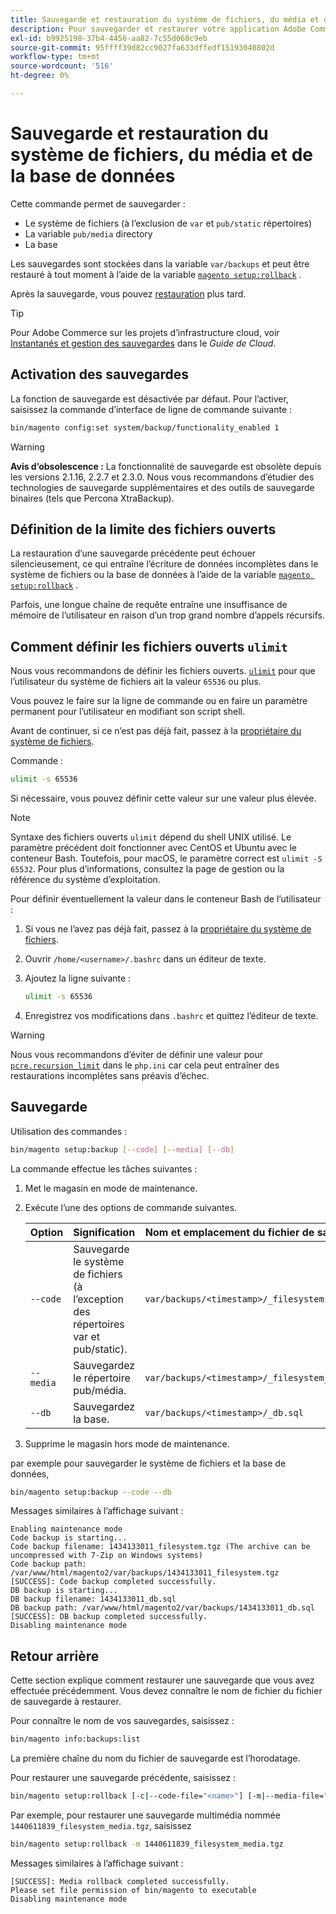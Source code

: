 ```yaml
---
title: Sauvegarde et restauration du système de fichiers, du média et de la base de données
description: Pour sauvegarder et restaurer votre application Adobe Commerce ou Magento Open Source, procédez comme suit.
exl-id: b9925198-37b4-4456-aa82-7c55d060c9eb
source-git-commit: 95ffff39d82cc9027fa633dffedf15193040802d
workflow-type: tm+mt
source-wordcount: '516'
ht-degree: 0%

---
```


# Sauvegarde et restauration du système de fichiers, du média et de la base de données

Cette commande permet de sauvegarder :

* Le système de fichiers (à l’exclusion de `var` et `pub/static` répertoires)
* La variable `pub/media` directory
* La base

Les sauvegardes sont stockées dans la variable `var/backups` et peut être restauré à tout moment à l’aide de la variable [`magento setup:rollback`](uninstall-modules.md#roll-back-the-file-system-database-or-media-files) .

Après la sauvegarde, vous pouvez [restauration](#rollback) plus tard.

>[!TIP]
>
>Pour Adobe Commerce sur les projets d’infrastructure cloud, voir [Instantanés et gestion des sauvegardes](https://devdocs.magento.com/cloud/project/project-webint-snap.html) dans le _Guide de Cloud_.

## Activation des sauvegardes

La fonction de sauvegarde est désactivée par défaut. Pour l’activer, saisissez la commande d’interface de ligne de commande suivante :

```bash
bin/magento config:set system/backup/functionality_enabled 1
```

>[!WARNING]
>
>**Avis d’obsolescence :**
>La fonctionnalité de sauvegarde est obsolète depuis les versions 2.1.16, 2.2.7 et 2.3.0. Nous vous recommandons d’étudier des technologies de sauvegarde supplémentaires et des outils de sauvegarde binaires (tels que Percona XtraBackup).

## Définition de la limite des fichiers ouverts

La restauration d’une sauvegarde précédente peut échouer silencieusement, ce qui entraîne l’écriture de données incomplètes dans le système de fichiers ou la base de données à l’aide de la variable [`magento setup:rollback`](uninstall-modules.md#roll-back-the-file-system-database-or-media-files) .

Parfois, une longue chaîne de requête entraîne une insuffisance de mémoire de l’utilisateur en raison d’un trop grand nombre d’appels récursifs.

## Comment définir les fichiers ouverts `ulimit`

Nous vous recommandons de définir les fichiers ouverts. [`ulimit`](https://ss64.com/bash/ulimit.html) pour que l’utilisateur du système de fichiers ait la valeur `65536` ou plus.

Vous pouvez le faire sur la ligne de commande ou en faire un paramètre permanent pour l’utilisateur en modifiant son script shell.

Avant de continuer, si ce n’est pas déjà fait, passez à la [propriétaire du système de fichiers](../prerequisites/file-system/overview.md).

Commande :

```bash
ulimit -s 65536
```

Si nécessaire, vous pouvez définir cette valeur sur une valeur plus élevée.

>[!NOTE]
>
>Syntaxe des fichiers ouverts `ulimit` dépend du shell UNIX utilisé. Le paramètre précédent doit fonctionner avec CentOS et Ubuntu avec le conteneur Bash. Toutefois, pour macOS, le paramètre correct est `ulimit -S 65532`. Pour plus d’informations, consultez la page de gestion ou la référence du système d’exploitation.

Pour définir éventuellement la valeur dans le conteneur Bash de l’utilisateur :

1. Si vous ne l’avez pas déjà fait, passez à la [propriétaire du système de fichiers](../prerequisites/file-system/overview.md).
1. Ouvrir `/home/<username>/.bashrc` dans un éditeur de texte.
1. Ajoutez la ligne suivante :

   ```bash
   ulimit -s 65536
   ```

1. Enregistrez vos modifications dans `.bashrc` et quittez l’éditeur de texte.

>[!WARNING]
>
>Nous vous recommandons d’éviter de définir une valeur pour [`pcre.recursion_limit`](https://www.php.net/manual/en/pcre.configuration.php) dans le `php.ini` car cela peut entraîner des restaurations incomplètes sans préavis d’échec.

## Sauvegarde

Utilisation des commandes :

```bash
bin/magento setup:backup [--code] [--media] [--db]
```

La commande effectue les tâches suivantes :

1. Met le magasin en mode de maintenance.
1. Exécute l’une des options de commande suivantes.

   | Option | Signification | Nom et emplacement du fichier de sauvegarde |
   |--- |--- |--- |
   | `--code` | Sauvegarde le système de fichiers (à l’exception des répertoires var et pub/static). | `var/backups/<timestamp>/_filesystem.tgz` |
   | `--media` | Sauvegardez le répertoire pub/média. | `var/backups/<timestamp>/_filesystem_media.tgz` |
   | `--db` | Sauvegardez la base. | `var/backups/<timestamp>/_db.sql` |

1. Supprime le magasin hors mode de maintenance.

par exemple pour sauvegarder le système de fichiers et la base de données,

```bash
bin/magento setup:backup --code --db
```

Messages similaires à l’affichage suivant :

```terminal
Enabling maintenance mode
Code backup is starting...
Code backup filename: 1434133011_filesystem.tgz (The archive can be uncompressed with 7-Zip on Windows systems)
Code backup path: /var/www/html/magento2/var/backups/1434133011_filesystem.tgz
[SUCCESS]: Code backup completed successfully.
DB backup is starting...
DB backup filename: 1434133011_db.sql
DB backup path: /var/www/html/magento2/var/backups/1434133011_db.sql
[SUCCESS]: DB backup completed successfully.
Disabling maintenance mode
```

## Retour arrière

Cette section explique comment restaurer une sauvegarde que vous avez effectuée précédemment. Vous devez connaître le nom de fichier du fichier de sauvegarde à restaurer.

Pour connaître le nom de vos sauvegardes, saisissez :

```bash
bin/magento info:backups:list
```

La première chaîne du nom du fichier de sauvegarde est l’horodatage.

Pour restaurer une sauvegarde précédente, saisissez :

```bash
bin/magento setup:rollback [-c|--code-file="<name>"] [-m|--media-file="<name>"] [-d|--db-file="<name>"]
```

Par exemple, pour restaurer une sauvegarde multimédia nommée `1440611839_filesystem_media.tgz`, saisissez

```bash
bin/magento setup:rollback -m 1440611839_filesystem_media.tgz
```

Messages similaires à l’affichage suivant :

```terminal
[SUCCESS]: Media rollback completed successfully.
Please set file permission of bin/magento to executable
Disabling maintenance mode
```
